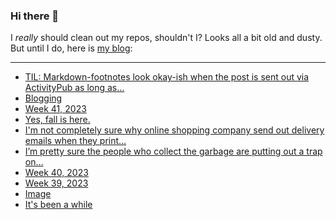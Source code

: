 ### Hi there 👋

I _really_ should clean out my repos, shouldn't I? Looks all a bit old and dusty. But until I do, here is [my blog](https://lostfocus.de/):

--- 

<!-- POST-LIST:START -->
- [TIL: Markdown-footnotes look okay-ish when the post is sent out via ActivityPub as long as…](https://lostfocus.de/2023/10/18/231713/)
- [Blogging](https://lostfocus.de/2023/10/18/blogging-3/)
- [Week 41, 2023](https://lostfocus.de/2023/10/15/week-41-2023/)
- [Yes, fall is here.](https://lostfocus.de/2023/10/12/231689/)
- [I&#39;m not completely sure why online shopping company send out delivery emails when they print…](https://lostfocus.de/2023/10/11/231682/)
- [I’m pretty sure the people who collect the garbage are putting out a trap on…](https://lostfocus.de/2023/10/10/231679/)
- [Week 40, 2023](https://lostfocus.de/2023/10/09/week-40-2023/)
- [Week 39, 2023](https://lostfocus.de/2023/10/03/week-39-2023/)
- [Image](https://lostfocus.de/2023/09/30/231660/)
- [It&#39;s been a while](https://lostfocus.de/2023/09/25/231655/)
<!-- POST-LIST:END -->

<!--
**lostfocus/lostfocus** is a ✨ _special_ ✨ repository because its `README.md` (this file) appears on your GitHub profile.

Here are some ideas to get you started:

- 🔭 I’m currently working on ...
- 🌱 I’m currently learning ...
- 👯 I’m looking to collaborate on ...
- 🤔 I’m looking for help with ...
- 💬 Ask me about ...
- 📫 How to reach me: ...
- 😄 Pronouns: ...
- ⚡ Fun fact: ...
-->
